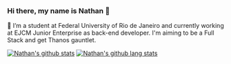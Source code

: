 ### Hi there, my name is Nathan 👋

🔭 I’m a student at Federal University of Rio de Janeiro and currently working at EJCM Junior Enterprise as back-end developer. I'm aiming to be a Full Stack and get Thanos gauntlet.



[![Nathan's github stats](https://github-readme-stats.vercel.app/api?username=andradenathan&theme=dracula)](#)
[![Nathan's github lang stats](https://github-readme-stats.vercel.app/api/top-langs/?username=andradenathan&theme=dracula)](#)
